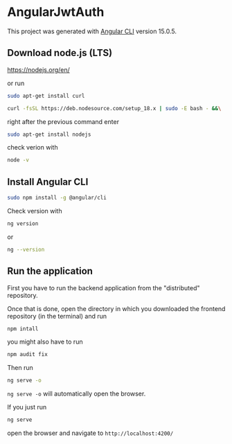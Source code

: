 # AngularJwtAuth

This project was generated with [Angular CLI](https://github.com/angular/angular-cli) version 15.0.5.

## Download node.js (LTS)

https://nodejs.org/en/  
  
or run  
  
```bash
sudo apt-get install curl
```
  
```bash
curl -fsSL https://deb.nodesource.com/setup_18.x | sudo -E bash - &&\
```
  
right after the previous command enter  
  
```bash
sudo apt-get install nodejs
```
  
check verion with  
  
```bash
node -v
```
  
## Install Angular CLI

```bash
sudo npm install -g @angular/cli
```
  
Check version with  
  
```bash
ng version
```
  
or  

```bash
ng --version
```
  
## Run the application

First you have to run the backend application from the "distributed" repository.  
  
Once that is done, open the directory in which you downloaded the frontend repository (in the terminal) and run  
  
```bash
npm intall
```
  
you might also have to run  
  
  ```bash
  npm audit fix
  ```
  
Then run  

```bash
ng serve -o
```
  
`ng serve -o` will automatically open the browser.  
  
If you just run  
  
```bash
ng serve
```
  
open the browser and navigate to
`http://localhost:4200/`
